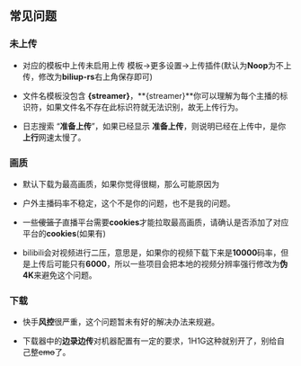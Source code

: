 <!-- Q&A -->


## 常见问题   


### 未上传   

* 对应的模板中上传未启用上传 模板→更多设置→上传插件(默认为**Noop**为不上传，修改为**biliup-rs**右上角保存即可)   

* 文件名模板没包含 **{streamer}**，**{streamer}**你可以理解为每个主播的标识符，如果文件名不存在此标识符就无法识别，故无上传行为。   

* 日志搜索 “**准备上传**”，如果已经显示 **准备上传**，则说明已经在上传中，是你**上行**网速太慢了。


### 画质   

* 默认下载为最高画质，如果你觉得很糊，那么可能原因为   

 * 户外主播码率不稳定，这个不是你的问题，也不是我的问题。   
   
 * 一些~~傻篮子~~直播平台需要**cookies**才能拉取最高画质，请确认是否添加了对应平台的**cookies**(如果有)   

 * bilibili会对视频进行二压，意思是，如果你的视频下载下来是**10000**码率，但是上传后可能只有**6000**，所以一些项目会把本地的视频分辨率强行修改为**伪4K**来避免这个问题。   


 ### 下载   

 * 快手**风控**很严重，这个问题暂未有好的解决办法来规避。   

 * 下载器中的**边录边传**对机器配置有一定的要求，1H1G这种就别开了，别给自己整~~emo~~了。   



